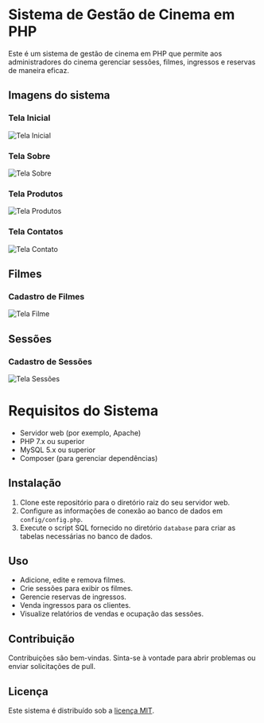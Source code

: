 # Sistema de Gestão de Cinema em PHP

Este é um sistema de gestão de cinema em PHP que permite aos administradores do cinema gerenciar sessões, filmes, ingressos e reservas de maneira eficaz.

## Imagens do sistema
### Tela Inicial
![Tela Inicial](https://raw.githubusercontent.com/DevSntosx71/Sistema-de-gestao-cinema/main/img/Index.png)

### Tela Sobre
![Tela Sobre](https://raw.githubusercontent.com/DevSntosx71/Sistema-de-gestao-cinema/main/img/sobre.png)

### Tela Produtos
![Tela Produtos](https://raw.githubusercontent.com/DevSntosx71/Sistema-de-gestao-cinema/main/img/produtos.png)

### Tela Contatos
![Tela Contato](https://raw.githubusercontent.com/DevSntosx71/Sistema-de-gestao-cinema/main/img/contato.png)

## Filmes
### Cadastro de Filmes
![Tela Filme](https://raw.githubusercontent.com/DevSntosx71/Sistema-de-gestao-cinema/main/img/cadastroFilme.png)

## Sessões
### Cadastro de Sessões
![Tela Sessões](https://raw.githubusercontent.com/DevSntosx71/Sistema-de-gestao-cinema/main/img/cadastroSessoes.png)

# Requisitos do Sistema
- Servidor web (por exemplo, Apache)
- PHP 7.x ou superior
- MySQL 5.x ou superior
- Composer (para gerenciar dependências)

## Instalação
1. Clone este repositório para o diretório raiz do seu servidor web.
2. Configure as informações de conexão ao banco de dados em `config/config.php`.
3. Execute o script SQL fornecido no diretório `database` para criar as tabelas necessárias no banco de dados.

## Uso
- Adicione, edite e remova filmes.
- Crie sessões para exibir os filmes.
- Gerencie reservas de ingressos.
- Venda ingressos para os clientes.
- Visualize relatórios de vendas e ocupação das sessões.

## Contribuição
Contribuições são bem-vindas. Sinta-se à vontade para abrir problemas ou enviar solicitações de pull.

## Licença
Este sistema é distribuído sob a [licença MIT](LICENSE).